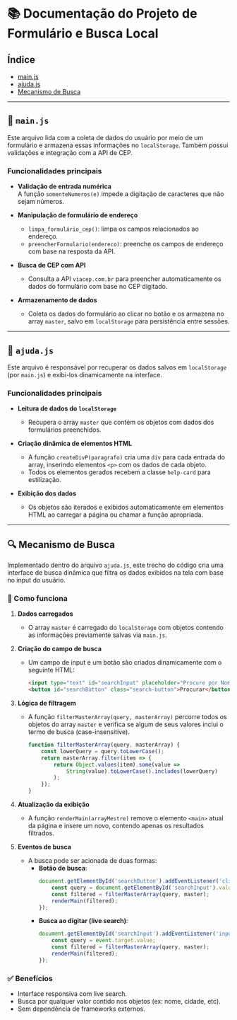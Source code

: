 # 📚 Documentação do Projeto de Formulário e Busca Local

## Índice

- [main.js](#mainjs)
- [ajuda.js](#ajudajs)
- [Mecanismo de Busca](#mecanismo-de-busca)

---

## 📁 `main.js`

Este arquivo lida com a coleta de dados do usuário por meio de um formulário e armazena essas informações no `localStorage`. Também possui validações e integração com a API de CEP.

### Funcionalidades principais

- **Validação de entrada numérica**  
  A função `somenteNumeros(e)` impede a digitação de caracteres que não sejam números.

- **Manipulação de formulário de endereço**
  - `limpa_formulário_cep()`: limpa os campos relacionados ao endereço.
  - `preencherFormulario(endereco)`: preenche os campos de endereço com base na resposta da API.

- **Busca de CEP com API**
  - Consulta a API `viacep.com.br` para preencher automaticamente os dados do formulário com base no CEP digitado.

- **Armazenamento de dados**
  - Coleta os dados do formulário ao clicar no botão e os armazena no array `master`, salvo em `localStorage` para persistência entre sessões.

---

## 📁 `ajuda.js`

Este arquivo é responsável por recuperar os dados salvos em `localStorage` (por `main.js`) e exibi-los dinamicamente na interface.

### Funcionalidades principais

- **Leitura de dados do `localStorage`**
  - Recupera o array `master` que contém os objetos com dados dos formulários preenchidos.

- **Criação dinâmica de elementos HTML**
  - A função `createDivP(paragrafo)` cria uma `div` para cada entrada do array, inserindo elementos `<p>` com os dados de cada objeto.
  - Todos os elementos gerados recebem a classe `help-card` para estilização.

- **Exibição dos dados**
  - Os objetos são iterados e exibidos automaticamente em elementos HTML ao carregar a página ou chamar a função apropriada.

---

## 🔍 Mecanismo de Busca

Implementado dentro do arquivo `ajuda.js`, este trecho do código cria uma interface de busca dinâmica que filtra os dados exibidos na tela com base no input do usuário.

### 🧠 Como funciona

1. **Dados carregados**
   - O array `master` é carregado do `localStorage` com objetos contendo as informações previamente salvas via `main.js`.

2. **Criação do campo de busca**
   - Um campo de input e um botão são criados dinamicamente com o seguinte HTML:

     ```html
     <input type="text" id="searchInput" placeholder="Procure por Nome, Cidade, etc..." class="search-input">
     <button id="searchButton" class="search-button">Procurar</button>
     ```

3. **Lógica de filtragem**
   - A função `filterMasterArray(query, masterArray)` percorre todos os objetos do array `master` e verifica se algum de seus valores inclui o termo de busca (case-insensitive).

     ```javascript
     function filterMasterArray(query, masterArray) {
         const lowerQuery = query.toLowerCase();
         return masterArray.filter(item => {
             return Object.values(item).some(value =>
                 String(value).toLowerCase().includes(lowerQuery)
             );
         });
     }
     ```

4. **Atualização da exibição**
   - A função `renderMain(arrayMestre)` remove o elemento `<main>` atual da página e insere um novo, contendo apenas os resultados filtrados.

5. **Eventos de busca**
   - A busca pode ser acionada de duas formas:
     - **Botão de busca**:
       ```javascript
       document.getElementById('searchButton').addEventListener('click', () => {
           const query = document.getElementById('searchInput').value;
           const filtered = filterMasterArray(query, master);
           renderMain(filtered);
       });
       ```
     - **Busca ao digitar (live search)**:
       ```javascript
       document.getElementById('searchInput').addEventListener('input', (event) => {
           const query = event.target.value;
           const filtered = filterMasterArray(query, master);
           renderMain(filtered);
       });
       ```

### ✅ Benefícios

- Interface responsiva com live search.
- Busca por qualquer valor contido nos objetos (ex: nome, cidade, etc).
- Sem dependência de frameworks externos.



